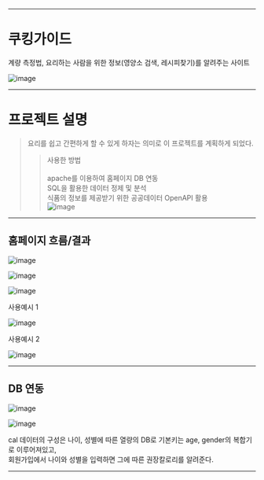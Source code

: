 ----
# 쿠킹가이드
계량 측정법, 요리하는 사람을 위한 정보(영양소 검색, 레시피찾기)를 알려주는 사이트 <br>

![image](https://user-images.githubusercontent.com/82712691/146155224-623ac7dc-594b-4b7c-816a-acf6f201af73.png) <br>

----

# 프로젝트 설명

>요리를 쉽고 간편하게 할 수 있게 하자는 의미로 이 프로젝트를 계획하게 되었다.<br>
>>사용한 방법 <br><br>
>>apache를 이용하여 홈페이지 DB 연동<br>
>>SQL을 활용한 데이터 정제 및 분석<br>
>>식품의 정보를 제공받기 위한 공공데이터 OpenAPI 활용<br>
![image](https://user-images.githubusercontent.com/82712691/146153551-4df2d2e8-3c9b-4a5d-8b33-f8c6adb1f2e2.png) <br>

----

## 홈페이지 흐름/결과

![image](https://user-images.githubusercontent.com/82712691/146153982-0518a671-e5f9-4d43-8279-99fecc4e390f.png) <br>

![image](https://user-images.githubusercontent.com/82712691/146154383-69c5c950-1a98-4cc3-b8e7-d147079f5a94.png) <br>

![image](https://user-images.githubusercontent.com/82712691/146154497-a3a1ab16-c138-4f58-a87e-b5b8c5a101c2.png) <br>

사용예시 1 <br>

![image](https://user-images.githubusercontent.com/82712691/146154584-427619f8-6356-42e1-b569-8ea0cdd62ce4.png)

사용예시 2 <br>

![image](https://user-images.githubusercontent.com/82712691/146154637-c2c9ab22-c68e-4f4a-a232-e0b695ef9f0c.png)

----

## DB 연동

![image](https://user-images.githubusercontent.com/82712691/146153705-466b5928-f498-44ca-a4ff-acfd399ccb09.png) <br>

![image](https://user-images.githubusercontent.com/82712691/146153744-a7693f0f-ec37-4661-8192-d791984d3703.png) <br>

cal 데이터의 구성은 나이, 성별에 따른 열량의 DB로 기본키는 age, gender의 복합기로 이루어져있고, <br>
회원가입에서 나이와 성별을 입력하면 그에 따른 권장칼로리를 알려준다. <br>

----
